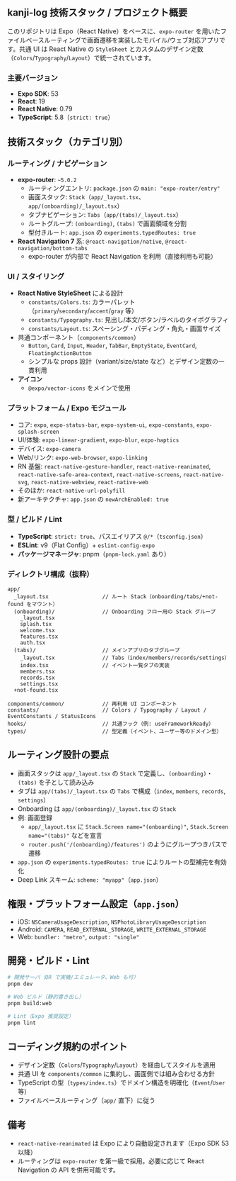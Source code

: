 ## kanji-log 技術スタック / プロジェクト概要

このリポジトリは Expo（React Native）をベースに、`expo-router` を用いたファイルベースルーティングで画面遷移を実装したモバイル/ウェブ対応アプリです。共通 UI は React Native の `StyleSheet` とカスタムのデザイン定数（`Colors`/`Typography`/`Layout`）で統一されています。

### 主要バージョン
- **Expo SDK**: 53
- **React**: 19
- **React Native**: 0.79
- **TypeScript**: 5.8（`strict: true`）


## 技術スタック（カテゴリ別）

### ルーティング / ナビゲーション
- **expo-router**: `~5.0.2`
  - ルーティングエントリ: `package.json` の `main: "expo-router/entry"`
  - 画面スタック: `Stack`（`app/_layout.tsx`、`app/(onboarding)/_layout.tsx`）
  - タブナビゲーション: `Tabs`（`app/(tabs)/_layout.tsx`）
  - ルートグループ: `(onboarding)`, `(tabs)` で画面領域を分割
  - 型付きルート: `app.json` の `experiments.typedRoutes: true`
- **React Navigation 7** 系: `@react-navigation/native`, `@react-navigation/bottom-tabs`
  - expo-router が内部で React Navigation を利用（直接利用も可能）

### UI / スタイリング
- **React Native StyleSheet** による設計
  - `constants/Colors.ts`: カラーパレット（`primary`/`secondary`/`accent`/`gray` 等）
  - `constants/Typography.ts`: 見出し/本文/ボタン/ラベルのタイポグラフィ
  - `constants/Layout.ts`: スペーシング・パディング・角丸・画面サイズ
- 共通コンポーネント（`components/common`）
  - `Button`, `Card`, `Input`, `Header`, `TabBar`, `EmptyState`, `EventCard`, `FloatingActionButton`
  - シンプルな props 設計（variant/size/state など）とデザイン定数の一貫利用
- **アイコン**
  - `@expo/vector-icons` をメインで使用

### プラットフォーム / Expo モジュール
- コア: `expo`, `expo-status-bar`, `expo-system-ui`, `expo-constants`, `expo-splash-screen`
- UI/体験: `expo-linear-gradient`, `expo-blur`, `expo-haptics`
- デバイス: `expo-camera`
- Web/リンク: `expo-web-browser`, `expo-linking`
- RN 基盤: `react-native-gesture-handler`, `react-native-reanimated`, `react-native-safe-area-context`, `react-native-screens`, `react-native-svg`, `react-native-webview`, `react-native-web`
- そのほか: `react-native-url-polyfill`
- 新アーキテクチャ: `app.json` の `newArchEnabled: true`

### 型 / ビルド / Lint
- **TypeScript**: `strict: true`、パスエイリアス `@/*`（`tsconfig.json`）
- **ESLint**: v9（Flat Config）+ `eslint-config-expo`
- **パッケージマネージャ**: pnpm（`pnpm-lock.yaml` あり）

### ディレクトリ構成（抜粋）
```
app/
  _layout.tsx                 // ルート Stack（onboarding/tabs/+not-found をマウント）
  (onboarding)/               // Onboarding フロー用の Stack グループ
    _layout.tsx
    splash.tsx
    welcome.tsx
    features.tsx
    auth.tsx
  (tabs)/                     // メインアプリのタブグループ
    _layout.tsx               // Tabs（index/members/records/settings）
    index.tsx                 // イベント一覧タブの実装
    members.tsx
    records.tsx
    settings.tsx
  +not-found.tsx

components/common/            // 再利用 UI コンポーネント
constants/                    // Colors / Typography / Layout / EventConstants / StatusIcons
hooks/                        // 共通フック（例: useFrameworkReady）
types/                        // 型定義（イベント、ユーザー等のドメイン型）
```


## ルーティング設計の要点
- 画面スタックは `app/_layout.tsx` の `Stack` で定義し、`(onboarding)`・`(tabs)` を子として読み込み
- タブは `app/(tabs)/_layout.tsx` の `Tabs` で構成（`index`, `members`, `records`, `settings`）
- Onboarding は `app/(onboarding)/_layout.tsx` の `Stack`
- 例: 画面登録
  - `app/_layout.tsx` に `Stack.Screen name="(onboarding)"`, `Stack.Screen name="(tabs)"` などを宣言
  - `router.push('/(onboarding)/features')` のようにグループつきパスで遷移
- `app.json` の `experiments.typedRoutes: true` によりルートの型補完を有効化
- Deep Link スキーム: `scheme: "myapp"`（`app.json`）


## 権限・プラットフォーム設定（`app.json`）
- iOS: `NSCameraUsageDescription`, `NSPhotoLibraryUsageDescription`
- Android: `CAMERA`, `READ_EXTERNAL_STORAGE`, `WRITE_EXTERNAL_STORAGE`
- Web: `bundler: "metro"`, `output: "single"`


## 開発・ビルド・Lint
```bash
# 開発サーバ（QR で実機/エミュレータ、Web も可）
pnpm dev

# Web ビルド（静的書き出し）
pnpm build:web

# Lint（Expo 推奨設定）
pnpm lint
```


## コーディング規約のポイント
- デザイン定数（`Colors`/`Typography`/`Layout`）を経由してスタイルを適用
- 共通 UI を `components/common` に集約し、画面側では組み合わせる方針
- TypeScript の型（`types/index.ts`）でドメイン構造を明確化（`Event`/`User` 等）
- ファイルベースルーティング（`app/` 直下）に従う


## 備考
- `react-native-reanimated` は Expo により自動設定されます（Expo SDK 53 以降）
- ルーティングは `expo-router` を第一級で採用。必要に応じて React Navigation の API を併用可能です。
